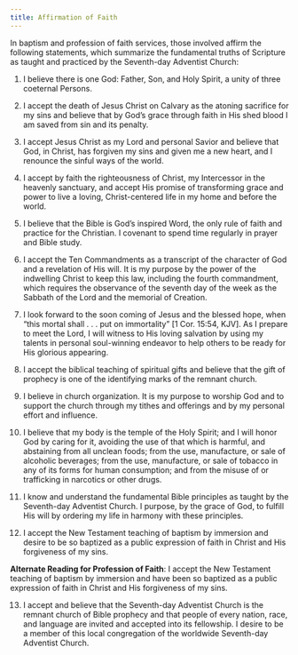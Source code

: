 ```yaml
---
title: Affirmation of Faith
---
```


In baptism and profession of faith services, those involved affirm the following statements, which summarize the fundamental truths of Scripture as taught and practiced by the Seventh-day Adventist Church:

1. I believe there is one God: Father, Son, and Holy Spirit, a unity of three coeternal Persons.

2. I accept the death of Jesus Christ on Calvary as the atoning sacrifice for my sins and believe that by God’s grace through faith in His shed blood I am saved from sin and its penalty.

3. I accept Jesus Christ as my Lord and personal Savior and believe that God, in Christ, has forgiven my sins and given me a new heart, and I renounce the sinful ways of the world.

4. I accept by faith the righteousness of Christ, my Intercessor in the heavenly sanctuary, and accept His promise of transforming grace and power to live a loving, Christ-centered life in my home and before the world.

5. I believe that the Bible is God’s inspired Word, the only rule of faith and practice for the Christian. I covenant to spend time regularly in prayer and Bible study.

6. I accept the Ten Commandments as a transcript of the character of God and a revelation of His will. It is my purpose by the power of the indwelling Christ to keep this law, including the fourth commandment, which requires the observance of the seventh day of the week as the Sabbath of the Lord and the memorial of Creation.

7. I look forward to the soon coming of Jesus and the blessed hope, when “this mortal shall . . . put on immortality” [1 Cor. 15:54, KJV]. As I prepare to meet the Lord, I will witness to His loving salvation by using my talents in personal soul-winning endeavor to help others to be ready for His glorious appearing.

8. I accept the biblical teaching of spiritual gifts and believe that the gift of prophecy is one of the identifying marks of the remnant church.

9. I believe in church organization. It is my purpose to worship God and to support the church through my tithes and offerings and by my personal effort and influence.

10. I believe that my body is the temple of the Holy Spirit; and I will honor God by caring for it, avoiding the use of that which is harmful, and abstaining from all unclean foods; from the use, manufacture, or sale of alcoholic beverages; from the use, manufacture, or sale of tobacco in any of its forms for human consumption; and from the misuse of or trafficking in narcotics or other drugs.

11. I know and understand the fundamental Bible principles as taught by the Seventh-day Adventist Church. I purpose, by the grace of God, to fulfill His will by ordering my life in harmony with these principles.

12. I accept the New Testament teaching of baptism by immersion and desire to be so baptized as a public expression of faith in Christ and His forgiveness of my sins.

**Alternate Reading for Profession of Faith**: I accept the New Testament teaching of baptism by immersion and have been so baptized as a public expression of faith in Christ and His forgiveness of my sins.

13. I accept and believe that the Seventh-day Adventist Church is the remnant church of Bible prophecy and that people of every nation, race, and language are invited and accepted into its fellowship. I desire to be a member of this local congregation of the worldwide Seventh-day Adventist Church.